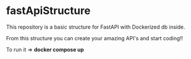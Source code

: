 # fastApiStructure

This repository is a basic structure for FastAPI with Dockerized db inside.

From this structure you can create your amazing API's and start coding!!

To run it => **docker compose up**

